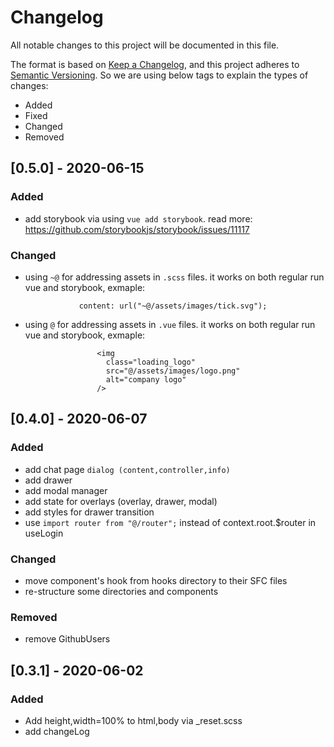 # Changelog

All notable changes to this project will be documented in this file.

The format is based on [Keep a Changelog](https://keepachangelog.com/en/1.0.0/), and this project adheres to [Semantic Versioning](https://semver.org/spec/v2.0.0.html). So we are using below tags to explain the types of changes:

- Added
- Fixed
- Changed
- Removed

## [0.5.0] - 2020-06-15

### Added

- add storybook via using `vue add storybook`.
  read more: https://github.com/storybookjs/storybook/issues/11117

### Changed
- using `~@` for addressing assets in `.scss` files. it works on both regular run vue and storybook, exmaple:
  
                  content: url("~@/assets/images/tick.svg");
- using `@` for addressing assets in `.vue` files. it works on both regular run vue and storybook, exmaple:
  
                      <img
                        class="loading_logo"
                        src="@/assets/images/logo.png"
                        alt="company logo"
                      />


## [0.4.0] - 2020-06-07

### Added

- add chat page `dialog (content,controller,info)`
- add drawer
- add modal manager
- add state for overlays (overlay, drawer, modal)
- add styles for drawer transition
- use `import router from "@/router";` instead of context.root.$router in useLogin


### Changed

- move component's hook from hooks directory to their SFC files
- re-structure some directories and components

### Removed

- remove GithubUsers

## [0.3.1] - 2020-06-02

### Added

- Add height,width=100% to html,body via \_reset.scss
- add changeLog
